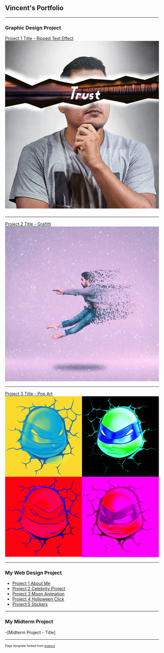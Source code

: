 ## Vincent's Portfolio

---

### Graphic Design Project 

[Project 1 Title - Ripped Text Effect](/sample_page)
<img src="images/Trust.png?raw=true"/>

---
[Project 2 Title - Grafitti](/pdf/sample_presentation.pdf)
<img src="images/Grafitti.jpg?raw=true"/>

---
[Project 3 Title - Pop Art](http://example.com/)
<img src="images/Pop.png?raw=true"/>

---

### My Web Design Project

- [Project 1 About Me](https://trinket.io/html/4c63708f0b)
- [Project 2 Celebrity Project](http://example.com/)
- [Project 3 Moon Animation](https://trinket.io/html/adda25370a)
- [Project 4 Holloween Click](https://trinket.io/html/6ec44978be)
- [Project 5 Stickers](https://trinket.io/html/00cbbd6616)

---
### My Midterm Project

-[Midterm Project - Title]


---
<p style="font-size:10px">Page template forked from <a href="https://github.com/evanca/quick-portfolio">evanca</a></p>
<!-- Remove above link if you don't want to attibute -->
